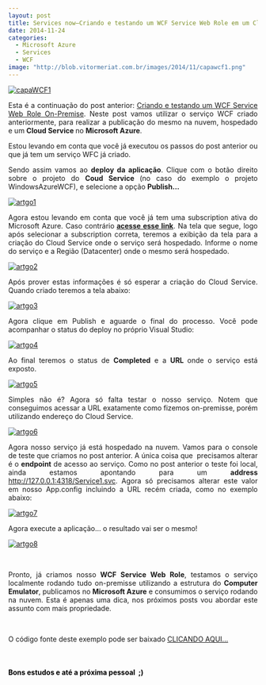 ```yaml
---
layout: post
title: Services now–Criando e testando um WCF Service Web Role em um Cloud Service
date: 2014-11-24
categories:
  - Microsoft Azure
  - Services
  - WCF
image: "http://blob.vitormeriat.com.br/images/2014/11/capawcf1.png"
---
```

<p align="justify"><a href="http://blob.vitormeriat.com.br/images/2014/11/capawcf1.png"><img title="capaWCF1" alt="capaWCF1" src="http://blob.vitormeriat.com.br/images/2014/11/capawcf1.png" /></a></p>
<p align="justify">Esta é a continuação do post anterior: <a href="http://vitormeriat.com.br/2014/11/23/criando-e-testando-um-wcf-service-web-role-on-premise/" target="_blank">Criando e testando um WCF Service Web Role On-Premise</a>. Neste post vamos utilizar o serviço WCF criado anteriormente, para realizar a publicação do mesmo na nuvem, hospedado e um <strong>Cloud Service </strong>no <strong>Microsoft Azure</strong>.</p>
<p><!--more-->
<p align="justify">Estou levando em conta que você já executou os passos do post anterior ou que já tem um serviço WFC já criado. </p>
<p align="justify">Sendo assim vamos ao <strong>deploy da aplicação</strong>. Clique com o botão direito sobre o projeto do <strong>Coud Service </strong>(no caso do exemplo o projeto WindowsAzureWCF), e selecione a opção <strong>Publish…</strong></p>
<p align="justify"><a href="http://blob.vitormeriat.com.br/images/2014/11/artgo1.png"><img title="artgo1" alt="artgo1" src="http://blob.vitormeriat.com.br/images/2014/11/artgo1.png" /></a></p>
<p align="justify">Agora estou levando em conta que você já tem uma subscription ativa do Microsoft Azure. Caso contrário<strong> </strong><a href="http://azure.microsoft.com/pt-br/"><strong>acesse esse link</strong></a>. Na tela que segue, logo após selecionar a subscription correta, teremos a exibição da tela para a criação do Cloud Service onde o serviço será hospedado. Informe o nome do serviço e a Região (Datacenter) onde o mesmo será hospedado.</p>
<p align="justify"><a href="http://blob.vitormeriat.com.br/images/2014/11/artgo2.png"><img title="artgo2" alt="artgo2" src="http://blob.vitormeriat.com.br/images/2014/11/artgo2.png" /></a></p>
<p align="justify">Após prover estas informações é só esperar a criação do Cloud Service. Quando criado teremos a tela abaixo:</p>
<p align="justify"><a href="http://blob.vitormeriat.com.br/images/2014/11/artgo3.png"><img title="artgo3" alt="artgo3" src="http://blob.vitormeriat.com.br/images/2014/11/artgo3.png" /></a></p>
<p align="justify">Agora clique em Publish e aguarde o final do processo. Você pode acompanhar o status do deploy no próprio Visual Studio:</p>
<p align="justify"><a href="http://blob.vitormeriat.com.br/images/2014/11/artgo4.png"><img title="artgo4" alt="artgo4" src="http://blob.vitormeriat.com.br/images/2014/11/artgo4.png" /></a></p>
<p align="justify">Ao final teremos o status de <strong>Completed</strong> e a <strong>URL </strong>onde o serviço está exposto.</p>
<p align="justify"><a href="http://blob.vitormeriat.com.br/images/2014/11/artgo5.png"><img title="artgo5" alt="artgo5" src="http://blob.vitormeriat.com.br/images/2014/11/artgo5.png" /></a></p>
<p align="justify">Simples não é? Agora só falta testar o nosso serviço. Notem que conseguimos acessar a URL exatamente como fizemos on-premisse, porém utilizando endereço do Cloud Service.</p>
<p align="justify"><a href="http://blob.vitormeriat.com.br/images/2014/11/artgo6.png"><img title="artgo6" alt="artgo6" src="http://blob.vitormeriat.com.br/images/2014/11/artgo6.png" /></a></p>
<p align="justify">Agora nosso serviço já está hospedado na nuvem. Vamos para o console de teste que criamos no post anterior. A única coisa que&nbsp; precisamos alterar é o <strong>endpoint</strong> de acesso ao serviço. Como no post anterior o teste foi local, ainda estamos apontando para um <strong>address</strong> <a title="http://127.0.0.1:4318/Service1.svc" href="http://127.0.0.1:4318/Service1.svc">http://127.0.0.1:4318/Service1.svc</a>. Agora só precisamos alterar este valor em nosso App.config incluindo a URL recém criada, como no exemplo abaixo:</p>
<p align="justify"><a href="http://blob.vitormeriat.com.br/images/2014/11/artgo7.png"><img title="artgo7" alt="artgo7" src="http://blob.vitormeriat.com.br/images/2014/11/artgo7.png" /></a></p>
<p>Agora execute a aplicação… o resultado vai ser o mesmo!</p>
<p><a href="http://blob.vitormeriat.com.br/images/2014/11/artgo8.png"><img title="artgo8" alt="artgo8" src="http://blob.vitormeriat.com.br/images/2014/11/artgo8.png" /></a></p>
<p align="justify">&nbsp;</p>
<p align="justify">Pronto, já criamos nosso<strong> WCF Service Web Role</strong>, testamos o serviço localmente rodando tudo on-premisse utilizando a estrutura do <strong>Computer Emulator</strong>, publicamos no <strong>Microsoft Azure</strong> e consumimos o serviço rodando na nuvem. Esta é apenas uma dica, nos próximos posts vou abordar este assunto com mais propriedade.</p>
<p align="justify">&nbsp;</p>
<p>O código fonte deste exemplo pode ser baixado <a href="http://1drv.ms/1xp8dLF" target="_blank">CLICANDO AQUI...</a></p>
<p>&nbsp;</p>
<h4><font color="#000000">Bons estudos e até a próxima pessoal&nbsp; ;)</font></h4>
